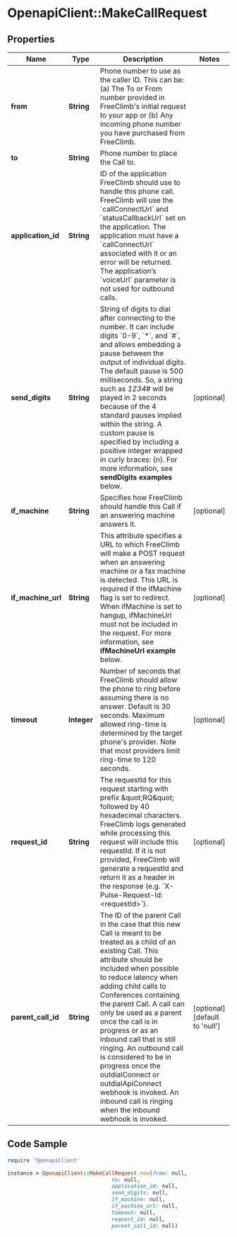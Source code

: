 # OpenapiClient::MakeCallRequest

## Properties

Name | Type | Description | Notes
------------ | ------------- | ------------- | -------------
**from** | **String** | Phone number to use as the caller ID. This can be: (a) The To or From number provided in FreeClimb&#39;s initial request to your app or (b) Any incoming phone number you have purchased from FreeClimb. | 
**to** | **String** | Phone number to place the Call to. | 
**application_id** | **String** | ID of the application FreeClimb should use to handle this phone call. FreeClimb will use the &#x60;callConnectUrl&#x60; and &#x60;statusCallbackUrl&#x60; set on the application. The application must have a &#x60;callConnectUrl&#x60; associated with it or an error will be returned. The application’s &#x60;voiceUrl&#x60; parameter is not used for outbound calls. | 
**send_digits** | **String** | String of digits to dial after connecting to the number. It can include digits &#x60;0-9&#x60;, &#x60;*&#x60;, and &#x60;#&#x60;, and allows embedding a pause between the output of individual digits. The default pause is 500 milliseconds. So, a string such as *1234#* will be played in 2 seconds because of the 4 standard pauses implied within the string. A custom pause is specified by including a positive integer wrapped in curly braces: {n}. For more information, see **sendDigits examples** below. | [optional] 
**if_machine** | **String** | Specifies how FreeClimb should handle this Call if an answering machine answers it. | [optional] 
**if_machine_url** | **String** | This attribute specifies a URL to which FreeClimb will make a POST request when an answering machine or a fax machine is detected. This URL is required if the ifMachine flag is set to redirect. When ifMachine is set to hangup, ifMachineUrl must not be included in the request. For more information, see **ifMachineUrl example** below. | [optional] 
**timeout** | **Integer** | Number of seconds that FreeClimb should allow the phone to ring before assuming there is no answer. Default is 30 seconds. Maximum allowed ring-time is determined by the target phone&#39;s provider. Note that most providers limit ring-time to 120 seconds. | [optional] 
**request_id** | **String** | The requestId for this request starting with prefix \&quot;RQ\&quot; followed by 40 hexadecimal characters. FreeClimb logs generated while processing this request will include this requestId. If it is not provided, FreeClimb will generate a requestId and return it as a header in the response (e.g. &#x60;X-Pulse-Request-Id: &lt;requestId&gt;&#x60;). | [optional] 
**parent_call_id** | **String** | The ID of the parent Call in the case that this new Call is meant to be treated as a child of an existing Call. This attribute should be included when possible to reduce latency when adding child calls to Conferences containing the parent Call. A call can only be used as a parent once the call is in progress or as an inbound call that is still ringing.  An outbound call is considered to be in progress once the outdialConnect or outdialApiConnect webhook is invoked.  An inbound call is ringing when the inbound webhook is invoked. | [optional] [default to &#39;null&#39;]

## Code Sample

```ruby
require 'OpenapiClient'

instance = OpenapiClient::MakeCallRequest.new(from: null,
                                 to: null,
                                 application_id: null,
                                 send_digits: null,
                                 if_machine: null,
                                 if_machine_url: null,
                                 timeout: null,
                                 request_id: null,
                                 parent_call_id: null)
```


